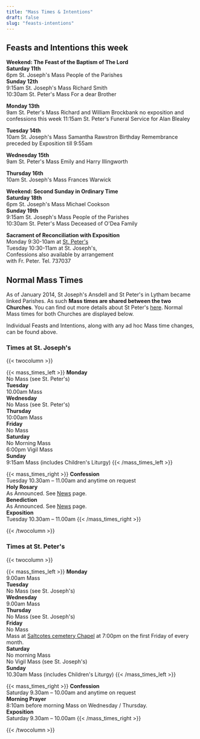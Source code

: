 ```yaml
---
title: "Mass Times & Intentions"
draft: false
slug: "feasts-intentions"
---
```


## Feasts and Intentions this week

**Weekend: The Feast of the Baptism of The Lord**  
**Saturday 11th**  
6pm St. Joseph's Mass People of the Parishes  
**Sunday 12th**  
9:15am St. Joseph's Mass Richard Smith  
10:30am St. Peter's Mass For a dear Brother  

**Monday 13th**  
9am St. Peter's Mass Richard and William Brockbank no exposition and confessions this week
11:15am St. Peter's Funeral Service for Alan Blealey  

**Tuesday 14th**  
10am St. Joseph's Mass Samantha Rawstron Birthday Remembrance preceded by Exposition till 9:55am  

**Wednesday 15th**  
9am St. Peter's Mass Emily and Harry Illingworth  

**Thursday 16th**  
10am St. Joseph's Mass Frances Warwick  

**Weekend: Second Sunday in Ordinary Time**  
**Saturday 18th**  
6pm St. Joseph's Mass Michael Cookson  
**Sunday 19th**  
9:15am St. Joseph's Mass People of the Parishes  
10:30am St. Peter's Mass Deceased of O'Dea Family  

**Sacrament of Reconciliation with Exposition**  
Monday 9:30-10am at [St. Peter's](https://www.stpeterslytham.co.uk/)  
Tuesday 10:30-11am at St. Joseph's,  
Confessions also available by arrangement  
with Fr. Peter. Tel. 737037

## Normal Mass Times

As of January 2014, St Joseph's Ansdell and St Peter's in Lytham became linked Parishes. As such **Mass times are shared between the two Churches**. You can find out more details about St Peter's [here](https://www.stpeterslytham.co.uk/). Normal Mass times for both Churches are displayed below.

Individual Feasts and Intentions, along with any ad hoc Mass time changes, can be found above.

### Times at St. Joseph's

{{< twocolumn >}}

{{< mass_times_left >}}
**Monday**  
No Mass (see St. Peter's)  
**Tuesday**  
10.00am Mass  
**Wednesday**  
No Mass (see St. Peter's)  
**Thursday**  
10:00am Mass  
**Friday**  
No Mass  
**Saturday**  
No Morning Mass  
6:00pm Vigil Mass  
**Sunday**  
9:15am Mass (includes Children's Liturgy)
{{< /mass_times_left >}}

{{< mass_times_right >}}
**Confession**  
Tuesday 10.30am – 11.00am and anytime on request  
**Holy Rosary**  
As Announced. See [News](/news) page.  
**Benediction**  
As Announced. See [News](/news) page.  
**Exposition**  
Tuesday 10.30am – 11.00am
{{< /mass_times_right >}}

{{< /twocolumn >}}

### Times at St. Peter's

{{< twocolumn >}}

{{< mass_times_left >}}
**Monday**  
9.00am Mass  
**Tuesday**  
No Mass (see St. Joseph's)  
**Wednesday**  
9.00am Mass  
**Thursday**  
No Mass (see St. Joseph's)  
**Friday**  
No Mass  
Mass at [Saltcotes cemetery Chapel](https://goo.gl/maps/McT83) at 7:00pm on the first Friday of every month.  
**Saturday**  
No morning Mass  
No Vigil Mass (see St. Joseph's)  
**Sunday**  
10.30am Mass (includes Children's Liturgy)
{{< /mass_times_left >}}

{{< mass_times_right >}}
**Confession**  
Saturday 9.30am – 10.00am and anytime on request  
**Morning Prayer**  
8:10am before morning Mass on Wednesday / Thursday.  
**Exposition**  
Saturday 9.30am – 10.00am
{{< /mass_times_right >}}

{{< /twocolumn >}}
